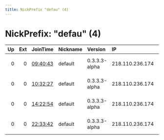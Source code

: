 ```yaml
---
title: NickPrefix "defau" (4)
---
```


# NickPrefix: "defau" (4)

|   Up |   Ext | JoinTime                                                                                            | Nickname   | Version       | IP              | AS                               | CC   |   ORp |   Dirp | OS      | Contact   |   eFamMembers |
|-----:|------:|:----------------------------------------------------------------------------------------------------|:-----------|:--------------|:----------------|:---------------------------------|:-----|------:|-------:|:--------|:----------|--------------:|
|    0 |     0 | [09:40:43](https://metrics.torproject.org/rs.html#details/7EF629E046C5C5E6AABAF70E63583075136F8E91) | default    | 0.3.3.3-alpha | 218.110.236.174 | So-net Entertainment Corporation | jp   | 18967 |      0 | Windows | None      |             1 |
|    0 |     0 | [10:32:27](https://metrics.torproject.org/rs.html#details/D9007EC25CC0D7EADB1C205894DC964FB96AA9C0) | default    | 0.3.3.3-alpha | 218.110.236.174 | So-net Entertainment Corporation | jp   | 18967 |      0 | Windows | None      |             1 |
|    0 |     0 | [14:22:54](https://metrics.torproject.org/rs.html#details/5F766D35E29930C6106E72F6521D4ED0D7F098D6) | default    | 0.3.3.3-alpha | 218.110.236.174 | So-net Entertainment Corporation | jp   | 18967 |      0 | Windows | None      |             1 |
|    0 |     0 | [22:33:42](https://metrics.torproject.org/rs.html#details/B907E4783CFE30D67AFAC626A686B61E104303C1) | default    | 0.3.3.3-alpha | 218.110.236.174 | So-net Entertainment Corporation | jp   | 18967 |      0 | Windows | None      |             1 |
